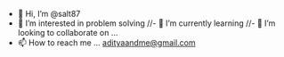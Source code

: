 - 👋 Hi, I’m @salt87
- 👀 I’m interested in problem solving
//- 🌱 I’m currently learning 
//- 💞️ I’m looking to collaborate on ...
- 📫 How to reach me ... adityaandme@gmail.com

<!---
salt87/salt87 is a ✨ special ✨ repository because its `README.md` (this file) appears on your GitHub profile.
You can click the Preview link to take a look at your changes.
--->

